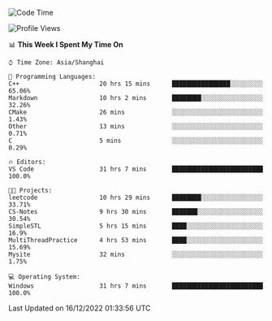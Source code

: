 <!--START_SECTION:waka-->
![Code Time](http://img.shields.io/badge/Code%20Time-468%20hrs%2036%20mins-blue)

![Profile Views](http://img.shields.io/badge/Profile%20Views-3-blue)

📊 **This Week I Spent My Time On** 

```text
⌚︎ Time Zone: Asia/Shanghai

💬 Programming Languages: 
C++                      20 hrs 15 mins      ████████████████░░░░░░░░░   65.06% 
Markdown                 10 hrs 2 mins       ████████░░░░░░░░░░░░░░░░░   32.26% 
CMake                    26 mins             ░░░░░░░░░░░░░░░░░░░░░░░░░   1.43% 
Other                    13 mins             ░░░░░░░░░░░░░░░░░░░░░░░░░   0.71% 
C                        5 mins              ░░░░░░░░░░░░░░░░░░░░░░░░░   0.29%

🔥 Editors: 
VS Code                  31 hrs 7 mins       █████████████████████████   100.0%

🐱‍💻 Projects: 
leetcode                 10 hrs 29 mins      ████████░░░░░░░░░░░░░░░░░   33.71% 
CS-Notes                 9 hrs 30 mins       ███████░░░░░░░░░░░░░░░░░░   30.54% 
SimpleSTL                5 hrs 15 mins       ████░░░░░░░░░░░░░░░░░░░░░   16.9% 
MultiThreadPractice      4 hrs 53 mins       ████░░░░░░░░░░░░░░░░░░░░░   15.69% 
Mysite                   32 mins             ░░░░░░░░░░░░░░░░░░░░░░░░░   1.75%

💻 Operating System: 
Windows                  31 hrs 7 mins       █████████████████████████   100.0%

```


 Last Updated on 16/12/2022 01:33:56 UTC
<!--END_SECTION:waka-->